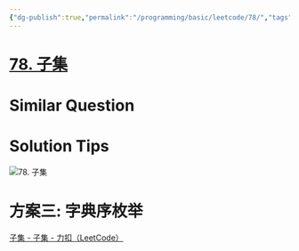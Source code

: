```yaml
---
{"dg-publish":true,"permalink":"/programming/basic/leetcode/78/","tags":["leetcode/backtracking/combination/subset","leetcode/sub/subset","leetcode/backtracking/binary","leetcode/unsolved"]}
---
```



# [78. 子集](https://leetcode.cn/problems/subsets/)

# Similar Question

# Solution Tips

![78. 子集](../algorithm/backtracking.md#78.%20子集)

# 方案三: 字典序枚举

[子集 - 子集 - 力扣（LeetCode）](https://leetcode.cn/problems/subsets/solution/zi-ji-by-leetcode-solution/)

```js
```
